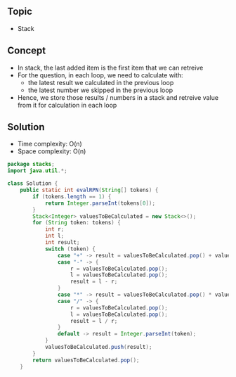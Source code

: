 ## Topic
- Stack

## Concept
- In stack, the last added item is the first item that we can retreive
- For the question, in each loop, we need to calculate with:
    - the latest result we calculated in the previous loop
    - the latest number we skipped in the previous loop
- Hence, we store those results / numbers in a stack and retreive value from it for calculation in each loop


## Solution
- Time complexity: O(n)
- Space complexity: O(n)
```java
package stacks;
import java.util.*;

class Solution {
    public static int evalRPN(String[] tokens) {
        if (tokens.length == 1) {
            return Integer.parseInt(tokens[0]);
        }
        Stack<Integer> valuesToBeCalculated = new Stack<>();
        for (String token: tokens) {
            int r;
            int l;
            int result;
            switch (token) {
                case "+" -> result = valuesToBeCalculated.pop() + valuesToBeCalculated.pop();
                case "-" -> {
                    r = valuesToBeCalculated.pop();
                    l = valuesToBeCalculated.pop();
                    result = l - r;
                }
                case "*" -> result = valuesToBeCalculated.pop() * valuesToBeCalculated.pop();
                case "/" -> {
                    r = valuesToBeCalculated.pop();
                    l = valuesToBeCalculated.pop();
                    result = l / r;
                }
                default -> result = Integer.parseInt(token);
            }
            valuesToBeCalculated.push(result);
        }
        return valuesToBeCalculated.pop();
    }
```